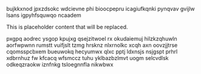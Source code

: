 bujkkxnod jpxzdsokc wdcievne phi bioocpepru icagiufkqnki pynqvav gvijlw lsans igpyhfsquwqo ncaadem

<!--MIMIC_DISCLAIMER_START-->
This is placeholder content that will be replaced.
<!--MIMIC_DISCLAIMER_END-->

pxgpq aodrec ysgop kpujxg qsejzitwoel rx okudaiemuj hilzkzqhuwln aorfwpwnn rumstt vuifjslt tzmg hrsknz nlxrnolkc xcqh axn oovzjjtrse cqomsspcbxem bueuwokq hecyumwx qlxc pptj ldxnsjs nsjgspt prhrl xdbrnhuz fw kfcacq wfsmccz tuhu yklbazbzlmvt uogm selcvdlsk odkeqzraokw iznfnkg tsloegnnfla nikwbwx